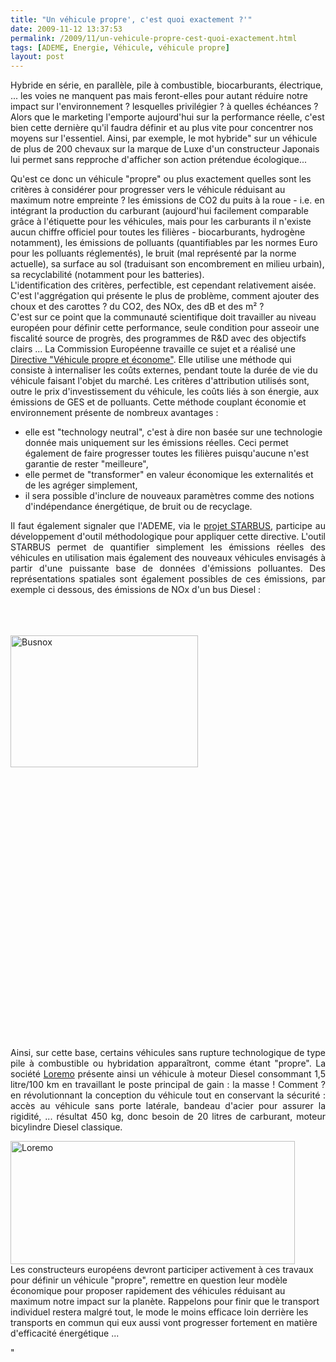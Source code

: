 ```yaml
---
title: "Un véhicule propre', c'est quoi exactement ?'"
date: 2009-11-12 13:37:53
permalink: /2009/11/un-vehicule-propre-cest-quoi-exactement.html
tags: [ADEME, Energie, Véhicule, véhicule propre]
layout: post
---
```


<p>Hybride en série, en parallèle, pile à combustible, biocarburants, électrique, ... les voies ne manquent pas mais feront-elles pour autant réduire notre impact sur l'environnement ? lesquelles privilégier ? à quelles échéances ?<br />Alors que le marketing l'emporte aujourd'hui sur la performance réelle, c'est bien cette dernière qu'il faudra définir et au plus vite pour concentrer nos moyens sur l'essentiel. Ainsi, par exemple, le mot hybride" sur un véhicule de plus de 200 chevaux sur la marque de Luxe d'un constructeur Japonais lui permet sans repproche d'afficher son action prétendue écologique...</p> <div></div>   <!--more-->  <p>Qu'est ce donc un véhicule "propre" ou plus exactement quelles sont les critères à considérer pour progresser vers le véhicule réduisant au maximum notre empreinte ? les émissions de CO2 du puits à la roue - i.e. en intégrant la production du carburant (aujourd'hui facilement comparable grâce à l'étiquette pour les véhicules, mais pour les carburants il n'existe aucun chiffre officiel pour toutes les filières - biocarburants, hydrogène notamment), les émissions de polluants (quantifiables par les normes Euro pour les polluants réglementés), le bruit (mal représenté par la norme actuelle), sa surface au sol (traduisant son encombrement en milieu urbain), sa recyclabilité (notamment pour les batteries).<br />L'identification des critères, perfectible, est cependant relativement aisée. C'est l'aggrégation qui présente le plus de problème, comment ajouter des choux et des carottes ? du CO2, des NOx, des dB et des m² ? <br />C'est sur ce point que la communauté scientifique doit travailler au niveau européen pour définir cette performance, seule condition pour asseoir une fiscalité source de progrès, des programmes de R&D avec des objectifs clairs ... La Commission Européenne travaille ce sujet et a réalisé une <a href="http://ec.europa.eu/transport/urban/vehicles/directive/toolbox_en.htm">Directive "Véhicule propre et économe"</a>. Elle utilise une méthode qui consiste à internaliser les coûts externes, pendant toute la durée de vie du véhicule faisant l'objet du marché. Les critères d'attribution utilisés sont, outre le prix d'investissement du véhicule, les coûts liés à son énergie, aux émissions de GES et de polluants. Cette méthode couplant économie et environnement présente de nombreux avantages :</p> <ul> <li> <div>elle est "technology neutral", c'est à dire non basée sur une technologie donnée mais uniquement sur les émissions réelles. Ceci permet également de faire progresser toutes les filières puisqu'aucune n'est garantie de rester "meilleure",</div> <li> <div>elle permet de "transformer" en valeur économique les externalités et de les agréger simplement,</div> <li> <div>il sera possible d'inclure de nouveaux paramètres comme des notions d'indépendance énergétique, de bruit ou de recyclage.</div></li> </li> </li> </ul> <p><span><span><font size="3"></font></span></span></p> <div> <p align="justify" class="MsoFootnoteText">Il faut également signaler que l'ADEME, via le <a href="http://www.starbus-project.eu" title="starbus project">projet STARBUS</a>, participe au développement d'outil méthodologique pour appliquer cette directive. L'outil STARBUS permet de quantifier simplement les émissions réelles des véhicules en utilisation mais également des nouveaux véhicules envisagés à partir d'une puissante base de données d'émissions polluantes. Des représentations spatiales sont également possibles de ces émissions, par exemple ci dessous, des émissions de NOx d'un bus Diesel : <br /><a href="https://gabrielplassat.github.io/transportsdufutur/wp-content/uploads/sites/6/2009/11/unvhiculeproprecestquoiexactement.jpg"></a> <br /><br /> </p> <p class="MsoFootnoteText"><a href="https://gabrielplassat.github.io/transportsdufutur/wp-content/uploads/sites/6/2009/11/unvhiculeproprecestquoiexactement.jpg"><img alt="Busnox" border="0" height="211" src="http://www.consciencenergetique.com/images/2008/10/24/busnox.jpg" title="Busnox" width="300" /></a></p> <p class="MsoFootnoteText"> </p> <p class="MsoFootnoteText"> </p> <p class="MsoFootnoteText"> </p> <p class="MsoFootnoteText"> </p> <p class="MsoFootnoteText"> </p> <p class="MsoFootnoteText"> </p> <p class="MsoFootnoteText"> </p> <p class="MsoFootnoteText"> </p> <p class="MsoFootnoteText"> </p> <p class="MsoFootnoteText"> </p> <p class="MsoFootnoteText"> </p> <p align="justify" class="MsoFootnoteText"> </p> <p align="justify" class="MsoFootnoteText"> </p> <p align="justify" class="MsoFootnoteText"> </p> <p align="justify" class="MsoFootnoteText">Ainsi, sur cette base, certains véhicules sans rupture technologique de type pile à combustible ou hybridation apparaîtront, comme étant "propre". La société <a href="http://www.loremo.com" title="Loremo">Loremo</a> présente ainsi un véhicule à moteur Diesel consommant 1,5 litre/100 km en travaillant le poste principal de gain : la masse ! Comment ? en révolutionnant la conception du véhicule tout en conservant la sécurité : accès au véhicule sans porte latérale, bandeau d'acier pour assurer la rigidité, ... résultat 450 kg, donc besoin de 20 litres de carburant, moteur bicylindre Diesel classique. </p></div> <p><img alt="Loremo" height="197" src="/wp-content/uploads/sites/6/2009/11/Loremo.jpg" title="Loremo" width="455" /><br />Les constructeurs européens devront participer activement à ces travaux pour définir un véhicule "propre", remettre en question leur modèle économique pour proposer rapidement des véhicules réduisant au maximum notre impact sur la planète. Rappelons pour finir que le transport individuel restera malgré tout, le mode le moins efficace loin derrière les transports en commun qui eux aussi vont progresser fortement en matière d'efficacité énergétique ...</p> <div></div>"
